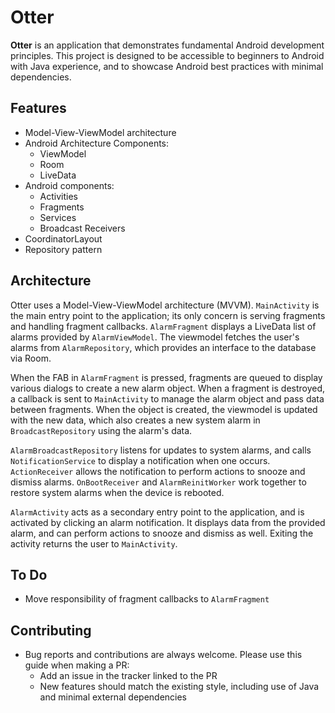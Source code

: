 # Otter

**Otter** is an application that demonstrates fundamental Android development principles. 
This project is designed to be accessible to beginners to Android with Java experience, and to showcase Android best practices
with minimal dependencies.

## Features
* Model-View-ViewModel architecture
* Android Architecture Components:
    * ViewModel
    * Room
    * LiveData
* Android components:
    * Activities
    * Fragments
    * Services
    * Broadcast Receivers
* CoordinatorLayout
* Repository pattern

## Architecture
Otter uses a Model-View-ViewModel architecture (MVVM). `MainActivity` is the main entry point to the application; its only concern is serving fragments 
and handling fragment callbacks. `AlarmFragment` displays a LiveData list of alarms provided by `AlarmViewModel`. The viewmodel fetches the user's alarms 
from `AlarmRepository`, which provides an interface to the database via Room.

When the FAB in `AlarmFragment` is pressed, fragments are queued to display various dialogs to create a new alarm object. When a fragment is destroyed, 
a callback is sent to `MainActivity` to manage the alarm object and pass data between fragments. When the object is created, the viewmodel is updated with 
the new data, which also creates a new system alarm in `BroadcastRepository` using the alarm's data.

`AlarmBroadcastRepository` listens for updates to system alarms, and calls `NotificationService` to display a notification when one occurs. `ActionReceiver`
allows the notification to perform actions to snooze and dismiss alarms. `OnBootReceiver` and `AlarmReinitWorker` work together to restore system alarms when 
the device is rebooted.

`AlarmActivity` acts as a secondary entry point to the application, and is activated by clicking an alarm notification. It displays data from the provided 
alarm, and can perform actions to snooze and dismiss as well. Exiting the activity returns the user to `MainActivity`.

## To Do
* Move responsibility of fragment callbacks to `AlarmFragment`

## Contributing
* Bug reports and contributions are always welcome. Please use this guide when making a PR:
    * Add an issue in the tracker linked to the PR
    * New features should match the existing style, including use of Java and minimal external dependencies
